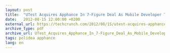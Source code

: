 ```yaml
---
layout: post
title:  "UTest Acquires Apphance In 7-Figure Deal As Mobile Developer Tools Consolidate (TechCrunch)"
date:   2012-08-15 12:00:00 +0200
external_url: https://techcrunch.com/2012/08/15/utest-acquires-apphance-in-7-figure-deal-as-mobile-developer-tools-consolidate/
archive_type: pdf
archive_url: UTest_Acquires_Apphance_In_7-Figure_Deal_As_Mobile_Developer_Tools_Consolidate_TechCrunch.pdf
tags: polidea apphance
lang: en
---
```

